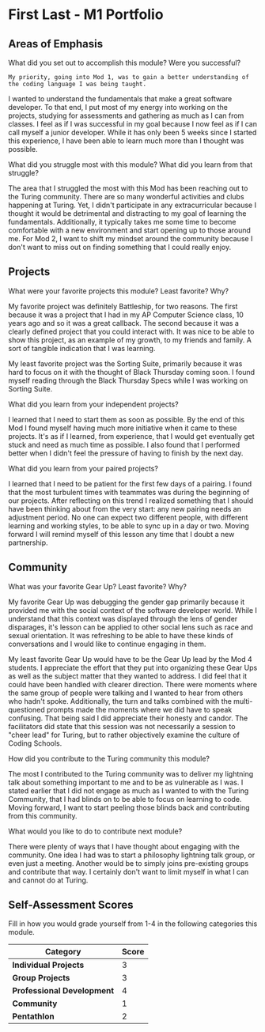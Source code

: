 # First Last - M1 Portfolio

## Areas of Emphasis

What did you set out to accomplish this module? Were you successful?

    My priority, going into Mod 1, was to gain a better understanding of the coding language I was being taught.
  I wanted to understand the fundamentals that make a great software developer. To that end, I put most of my energy into working on the projects, studying for assessments and gathering as much as I can from classes. I feel as if I was successful in my goal because I now feel as if I can call myself a junior developer. While it has only been 5 weeks since I started this experience, I have been able to learn much more than I thought was possible.

What did you struggle most with this module? What did you learn from that struggle?

The area that I struggled the most with this Mod has been reaching out to the Turing community. There are so many wonderful activities and clubs happening at Turing. Yet, I didn't participate in any extracurricular because I thought it would be detrimental and distracting to my goal of learning the fundamentals. Additionally, it typically takes me some time to become comfortable with a new  environment and start opening up to those around me. For Mod 2, I want to shift my mindset around the community because I don't want to miss out on finding something that I could really enjoy.
## Projects

What were your favorite projects this module? Least favorite? Why?

  My favorite project was definitely Battleship, for two reasons. The first because it was a project that I had in my AP Computer Science class, 10 years ago and so it was a great callback. The second because it was a clearly defined project that you could interact with. It was nice to be able to show this project, as an example of my growth, to my friends and family. A sort of tangible indication that I was learning.

  My least favorite project was the Sorting Suite, primarily because it was hard to focus on it with the thought of Black Thursday coming soon. I found myself reading through the Black Thursday Specs while I was working on Sorting Suite.

What did you learn from your independent projects?

  I learned that I need to start them as soon as possible. By the end of this Mod I found myself having much more initiative when it came to these projects. It's as if I learned, from experience, that I would get eventually get stuck and need as much time as possible. I also found that I performed better when I didn't feel the pressure of having to finish by the next day.

What did you learn from your paired projects?

I learned that I need to be patient for the first few days of a pairing. I found that the most turbulent times with teammates was during the beginning of our projects. After reflecting on this trend I realized something that I should have been thinking about from the very start: any new pairing needs an adjustment period. No one can expect two different people, with different learning and working styles, to be able to sync up in a day or two. Moving forward I will remind myself of this lesson any time that I doubt a new partnership.

## Community

What was your favorite Gear Up? Least favorite? Why?

My favorite Gear Up was debugging the gender gap primarily because it provided me with the social context of the software developer world. While I understand that this context was displayed through the lens of gender disparages, it's lesson can be applied to other social lens such as race and sexual orientation. It was refreshing to be able to have these kinds of conversations and I would like to continue engaging in them.

My least favorite Gear Up would have to be the Gear Up lead by the Mod 4 students. I appreciate the effort that they put into organizing these Gear Ups as well as the subject matter that they wanted to address. I did feel that it could have been handled with clearer direction. There were moments where the same group of people were talking and I wanted to hear from others who hadn't spoke. Additionally, the turn and talks combined with the multi-questioned prompts made the moments where we did have to speak confusing. That being said I did appreciate their honesty and candor. The facilitators did state that this session was not necessarily a session to "cheer lead" for Turing, but to rather objectively examine the culture of Coding Schools.

How did you contribute to the Turing community this module?

The most I contributed to the Turing community was to deliver my lightning talk about something important to me and to be as vulnerable as I was. I stated earlier that I did not engage as much as I wanted to with the Turing Community, that I had blinds on to be able to focus on learning to code. Moving forward, I want to start peeling those blinds back and contributing from this community.

What would you like to do to contribute next module?

There were plenty of ways that I have thought about engaging with the community. One idea I had was to start a philosophy lightning talk group, or even just a meeting. Another would be to simply joins pre-existing groups and contribute that way. I certainly don't want to limit myself in what I can and cannot do at Turing.  

## Self-Assessment Scores

Fill in how you would grade yourself from 1-4 in the following categories this module.

| Category                     | Score |
| -----------------------------| ----- |
| **Individual Projects**      |   3   |
| **Group Projects**           |   3   |
| **Professional Development** |   4   |
| **Community**                |   1   |
| **Pentathlon**               |   2   |
